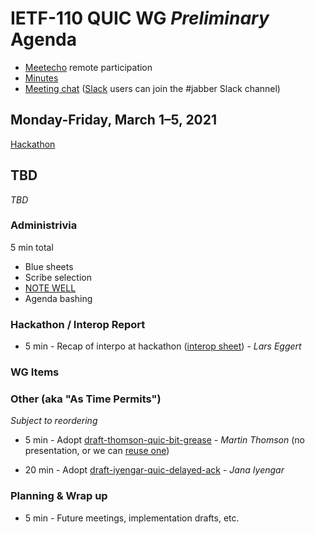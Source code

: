 # IETF-110 QUIC WG *Preliminary* Agenda

* [Meetecho](https://meetings.conf.meetecho.com/ietf110/?group=quic) remote participation
* [Minutes](https://codimd.ietf.org/notes-ietf-110-quic)
* [Meeting chat](xmpp:quic@jabber.ietf.org?join) ([Slack](https://quicdev.slack.com/) users can join the #jabber Slack channel)

## Monday-Friday, March 1–5, 2021

[Hackathon](https://trac.ietf.org/trac/ietf/meeting/wiki/110hackathon)

## TBD <!--Wednesday, November 18, 2021 (+07)-->

*TBD<!--12:00-14:00	Wednesday Session I-->*

### Administrivia

5 min total

* Blue sheets
* Scribe selection
* [NOTE WELL](https://www.ietf.org/about/note-well.html)
* Agenda bashing

### Hackathon / Interop Report

* 5 min - Recap of interpo at hackathon ([interop sheet](https://docs.google.com/spreadsheets/d/1D0tW89vOoaScs3IY9RGC0UesWGAwE6xyLk0l4JtvTVg/edit#gid=1991873121)) - *Lars Eggert*

### WG Items

### Other (aka "As Time Permits")

*Subject to reordering*

* 5 min - Adopt
  [draft-thomson-quic-bit-grease](https://datatracker.ietf.org/doc/draft-thomson-quic-bit-grease/) - *Martin
  Thomson* (no presentation, or we can [reuse
  one](https://github.com/quicwg/wg-materials/blob/master/ietf108/quic-bit-grease.pdf))

* 20 min - Adopt
  [draft-iyengar-quic-delayed-ack](https://datatracker.ietf.org/doc/draft-iyengar-quic-delayed-ack/) - *Jana Iyengar*

### Planning & Wrap up

* 5 min - Future meetings, implementation drafts, etc.

